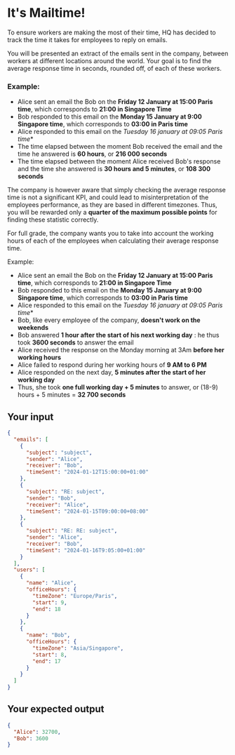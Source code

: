 # It's Mailtime!

To ensure workers are making the most of their time, HQ has decided to track the time it takes for employees to reply on
emails.

You will be presented an extract of the emails sent in the company, between workers at different locations around the
world.
Your goal is to find the average response time in seconds, rounded off, of each of these workers.

### Example:

- Alice sent an email the Bob on the **Friday 12 January at 15:00 Paris time**, which corresponds to **21:00 in
  Singapore Time**
- Bob responded to this email on the **Monday 15 January at 9:00 Singapore time**, which corresponds to **03:00 in Paris
  time**
- Alice responded to this email on the *Tuesday 16 january at 09:05 Paris time**
- The time elapsed between the moment Bob received the email and the time he answered is **60 hours**, or **216 000
  seconds**
- The time elapsed between the moment Alice received Bob's response and the time she answered is **30 hours and 5
  minutes**, or **108 300 seconds**

The company is however aware that simply checking the average response time is not a significant KPI, and could lead to
misinterpretation of the employees performance, as they are based in different timezones. Thus, you will be rewarded
only a **quarter of the maximum possible points** for finding these statistic correctly.

For full grade, the company wants you to take into account the working hours of each of the employees when calculating
their average response time.

Example:

- Alice sent an email the Bob on the **Friday 12 January at 15:00 Paris time**, which corresponds to **21:00 in
  Singapore Time**
- Bob responded to this email on the **Monday 15 January at 9:00 Singapore time**, which corresponds to **03:00 in Paris
  time**
- Alice responded to this email on the *Tuesday 16 january at 09:05 Paris time**
- Bob, like every employee of the company, **doesn't work on the weekends**
- Bob answered **1 hour after the start of his next working day** : he thus took **3600 seconds** to answer the email
- Alice received the response on the Monday morning at 3Am **before her working hours**
- Alice failed to respond during her working hours of **9 AM to 6 PM**
- Alice responded on the next day, **5 minutes after the start of her working day**
- Thus, she took **one full working day + 5 minutes** to answer, or (18-9) hours + 5 minutes = **32 700 seconds**

## Your input

```json
{
  "emails": [
    {
      "subject": "subject",
      "sender": "Alice",
      "receiver": "Bob",
      "timeSent": "2024-01-12T15:00:00+01:00"
    },
    {
      "subject": "RE: subject",
      "sender": "Bob",
      "receiver": "Alice",
      "timeSent": "2024-01-15T09:00:00+08:00"
    },
    {
      "subject": "RE: RE: subject",
      "sender": "Alice",
      "receiver": "Bob",
      "timeSent": "2024-01-16T9:05:00+01:00"
    }
  ],
  "users": [
    {
      "name": "Alice",
      "officeHours": {
        "timeZone": "Europe/Paris",
        "start": 9,
        "end": 18
      }
    },
    {
      "name": "Bob",
      "officeHours": {
        "timeZone": "Asia/Singapore",
        "start": 8,
        "end": 17
      }
    }
  ]
}
```

## Your expected output

```json
{
  "Alice": 32700,
  "Bob": 3600
}
```